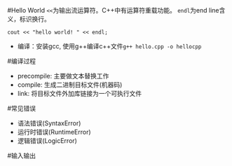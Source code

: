 #Hello World
`<<`为输出流运算符。C++中有运算符重载功能。
`endl`为end line含义，标识换行。
```
cout << "hello world! " << endl;
```
- 编译：安装gcc, 使用g++编译c++文件`g++ hello.cpp -o hellocpp`

#编译过程
- precompile: 主要做文本替换工作
- compile: 生成二进制目标文件(机器码)
- link: 将目标文件外加库链接为一个可执行文件

#常见错误
- 语法错误(SyntaxError)
- 运行时错误(RuntimeError)
- 逻辑错误(LogicError)

#输入输出

